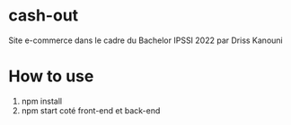 # cash-out

Site e-commerce dans le cadre du Bachelor IPSSI 2022 par Driss Kanouni

# How to use

1. npm install
2. npm start coté front-end et back-end
